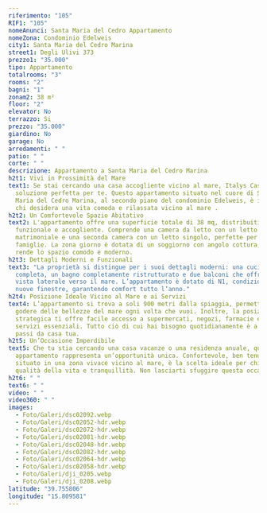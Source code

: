 ```yaml
---
riferimento: "105"
RIF1: "105"
nomeAnunci: Santa Maria del Cedro Appartamento
nomeZona: Condominio Edelweis
city1: Santa Maria del Cedro Marina
street1: Degli Ulivi 373
prezzo1: "35.000"
tipo: Appartamento
totalrooms: "3"
rooms: "2"
bagni: "1"
zonam2: 38 m²
floor: "2"
elevator: No
terrazzo: Si
prezzo: "35.000"
giardino: No
garage: No
arredamenti: " "
patio: " "
corte: " "
descrizione: Appartamento a Santa Maria del Cedro Marina
h2t1: Vivi in Prossimità del Mare
text1: Se stai cercando una casa accogliente vicino al mare, Italys Casa ha la
  soluzione perfetta per te. Questo appartamento situato nel cuore di Santa
  Maria del Cedro Marina, al secondo piano del condominio Edelweis, è ideale per
  chi desidera una vita comoda e rilassata vicino al mare .
h2t2: Un Comfortevole Spazio Abitativo
text2: L'appartamento offre una superficie totale di 38 mq, distribuiti in modo
  funzionale e accogliente. Comprende una camera da letto con un letto
  matrimoniale e una seconda camera con un letto singolo, perfette per ospitare
  famiglie. La zona giorno è dotata di un soggiorno con angolo cottura, che
  rende lo spazio comodo e moderno.
h2t3: Dettagli Moderni e Funzionali
text3: "La proprietà si distingue per i suoi dettagli moderni: una cucina
  completa, un bagno completamente ristrutturato e due balconi che offrono una
  vista laterale verso il mare. L’appartamento è dotato di N1, condizionatore,
  nuove finestre, garantendo comfort tutto l’anno."
h2t4: Posizione Ideale Vicino al Mare e ai Servizi
text4: L’appartamento si trova a soli 900 metri dalla spiaggia, permettendoti di
  godere delle bellezze del mare ogni volta che vuoi. Inoltre, la posizione
  strategica ti offre facile accesso a supermercati, negozi, farmacie e altri
  servizi essenziali. Tutto ciò di cui hai bisogno quotidianamente è a pochi
  passi da casa tua.
h2t5: Un’Occasione Imperdibile
text5: Che tu stia cercando una casa vacanze o una residenza anuale, questo
  appartamento rappresenta un’opportunità unica. Confortevole, ben tenuto e
  situato in una zona vivace vicino al mare, è la scelta ideale per chi cerca
  qualità della vita e tranquillità. Non lasciarti sfuggire questa occasione!
h2t6: " "
text6: " "
video: " "
video360: " "
images:
  - Foto/Galeri/dsc02092.webp
  - Foto/Galeri/dsc02052-hdr.webp
  - Foto/Galeri/dsc02072-hdr.webp
  - Foto/Galeri/dsc02081-hdr.webp
  - Foto/Galeri/dsc02048-hdr.webp
  - Foto/Galeri/dsc02082-hdr.webp
  - Foto/Galeri/dsc02064-hdr.webp
  - Foto/Galeri/dsc02058-hdr.webp
  - Foto/Galeri/dji_0205.webp
  - Foto/Galeri/dji_0208.webp
latitude: "39.755806"
longitude: "15.809581"
---
```


